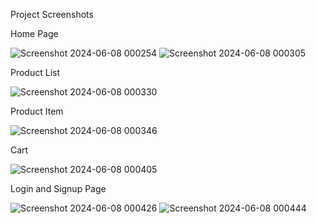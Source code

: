 Project Screenshots

Home Page

![Screenshot 2024-06-08 000254](https://github.com/user-attachments/assets/059927ad-a636-4e9e-974b-25c8baa6a43e)
![Screenshot 2024-06-08 000305](https://github.com/user-attachments/assets/4e7bd03e-fbe2-4f11-a4d2-00b48545d77d)

Product List

![Screenshot 2024-06-08 000330](https://github.com/user-attachments/assets/0883de4a-a0f4-4834-aca4-73e0ba98f32a)

Product Item

![Screenshot 2024-06-08 000346](https://github.com/user-attachments/assets/f383ec6e-003a-4431-9134-8be04998d093)

Cart

![Screenshot 2024-06-08 000405](https://github.com/user-attachments/assets/16651028-071d-4a53-8738-2c7535508c58)

Login and Signup Page

![Screenshot 2024-06-08 000426](https://github.com/user-attachments/assets/a2a63e89-143c-425b-9f48-af6d557eb046)
![Screenshot 2024-06-08 000444](https://github.com/user-attachments/assets/df720433-b10b-44ee-a453-b75b26459e9f)




